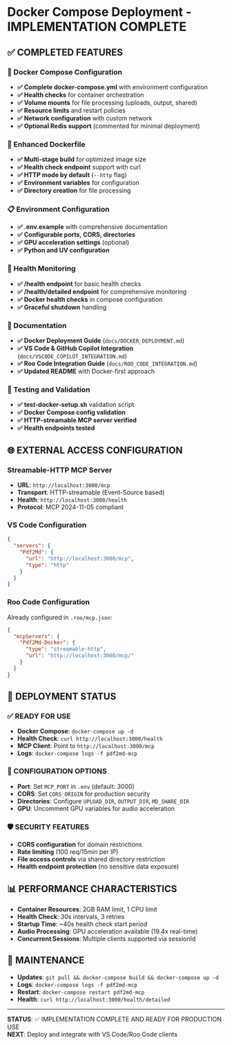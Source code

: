 # Docker Compose Deployment - IMPLEMENTATION COMPLETE

## ✅ COMPLETED FEATURES

### 🚀 Docker Compose Configuration
- **✅ Complete docker-compose.yml** with environment configuration
- **✅ Health checks** for container orchestration
- **✅ Volume mounts** for file processing (uploads, output, shared)
- **✅ Resource limits** and restart policies
- **✅ Network configuration** with custom network
- **✅ Optional Redis support** (commented for minimal deployment)

### 🔧 Enhanced Dockerfile
- **✅ Multi-stage build** for optimized image size
- **✅ Health check endpoint** support with curl
- **✅ HTTP mode by default** (`--http` flag)
- **✅ Environment variables** for configuration
- **✅ Directory creation** for file processing

### 📋 Environment Configuration
- **✅ .env.example** with comprehensive documentation
- **✅ Configurable ports, CORS, directories**
- **✅ GPU acceleration settings** (optional)
- **✅ Python and UV configuration**

### 🏥 Health Monitoring
- **✅ /health endpoint** for basic health checks
- **✅ /health/detailed endpoint** for comprehensive monitoring
- **✅ Docker health checks** in compose configuration
- **✅ Graceful shutdown** handling

### 📖 Documentation
- **✅ Docker Deployment Guide** (`docs/DOCKER_DEPLOYMENT.md`)
- **✅ VS Code & GitHub Copilot Integration** (`docs/VSCODE_COPILOT_INTEGRATION.md`)
- **✅ Roo Code Integration Guide** (`docs/ROO_CODE_INTEGRATION.md`)
- **✅ Updated README** with Docker-first approach

### 🧪 Testing and Validation
- **✅ test-docker-setup.sh** validation script
- **✅ Docker Compose config validation**
- **✅ HTTP-streamable MCP server verified**
- **✅ Health endpoints tested**

## 🌐 EXTERNAL ACCESS CONFIGURATION

### Streamable-HTTP MCP Server
- **URL**: `http://localhost:3000/mcp`
- **Transport**: HTTP-streamable (Event-Source based)
- **Health**: `http://localhost:3000/health`
- **Protocol**: MCP 2024-11-05 compliant

### VS Code Configuration
```json
{
  "servers": {
    "Pdf2Md": {
      "url": "http://localhost:3000/mcp",
      "type": "http"
    }
  }
}
```

### Roo Code Configuration
Already configured in `.roo/mcp.json`:
```json
{
  "mcpServers": {
    "Pdf2Md-Docker": {
      "type": "streamable-http",
      "url": "http://localhost:3000/mcp/"
    }
  }
}
```

## 🚦 DEPLOYMENT STATUS

### ✅ READY FOR USE
- **Docker Compose**: `docker-compose up -d`
- **Health Check**: `curl http://localhost:3000/health`
- **MCP Client**: Point to `http://localhost:3000/mcp`
- **Logs**: `docker-compose logs -f pdf2md-mcp`

### 🔧 CONFIGURATION OPTIONS
- **Port**: Set `MCP_PORT` in `.env` (default: 3000)
- **CORS**: Set `CORS_ORIGIN` for production security
- **Directories**: Configure `UPLOAD_DIR`, `OUTPUT_DIR`, `MD_SHARE_DIR`
- **GPU**: Uncomment GPU variables for audio acceleration

### 🛡️ SECURITY FEATURES
- **CORS configuration** for domain restrictions
- **Rate limiting** (100 req/15min per IP)
- **File access controls** via shared directory restriction
- **Health endpoint protection** (no sensitive data exposure)

## 📊 PERFORMANCE CHARACTERISTICS
- **Container Resources**: 2GB RAM limit, 1 CPU limit
- **Health Check**: 30s intervals, 3 retries
- **Startup Time**: ~40s health check start period
- **Audio Processing**: GPU acceleration available (19.4x real-time)
- **Concurrent Sessions**: Multiple clients supported via sessionId

## 🔄 MAINTENANCE
- **Updates**: `git pull && docker-compose build && docker-compose up -d`
- **Logs**: `docker-compose logs -f pdf2md-mcp`
- **Restart**: `docker-compose restart pdf2md-mcp`
- **Health**: `curl http://localhost:3000/health/detailed`

---

**STATUS**: ✅ IMPLEMENTATION COMPLETE AND READY FOR PRODUCTION USE  
**NEXT**: Deploy and integrate with VS Code/Roo Code clients